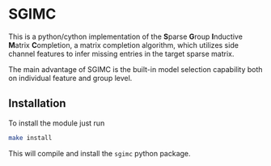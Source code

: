# SGIMC

This is a python/cython implementation of the **S**parse **G**roup **I**nductive
**M**atrix **C**ompletion, a matrix completion algorithm, which utilizes side channel
features to infer missing entries in the target sparse matrix.

The main advantage of SGIMC is the built-in model selection capability both on
individual feature and group level. 


## Installation

To install the module just run
```sh
make install
```
This will compile and install the `sgimc` python package.
